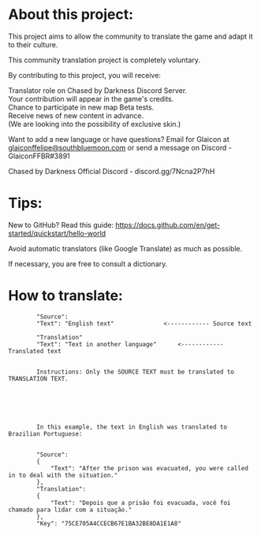 # About this project:

This project aims to allow the community to translate the game and adapt it to their culture.

This community translation project is completely voluntary. 

By contributing to this project, you will receive:

Translator role on Chased by Darkness Discord Server. <br />
Your contribution will appear in the game's credits. <br />
Chance to participate in new map Beta tests. <br />
Receive news of new content in advance. <br />
(We are looking into the possibility of exclusive skin.)


Want to add a new language or have questions? Email for Glaicon at glaiconffelipe@southbluemoon.com or send a message on Discord - GlaiconFFBR#3891

Chased by Darkness Official Discord - discord.gg/7Ncna2P7hH


# Tips:

New to GitHub? Read this guide: https://docs.github.com/en/get-started/quickstart/hello-world

Avoid automatic translators (like Google Translate) as much as possible.

If necessary, you are free to consult a dictionary.




# How to translate:




			"Source":
			"Text": "English text"				<------------ Source text

			"Translation"
			"Text": "Text in another language"		<------------ Translated text


			Instructions: Only the SOURCE TEXT must be translated to TRANSLATION TEXT.
			





			In this example, the text in English was translated to Brazilian Portuguese:


			"Source":
			{
				"Text": "After the prison was evacuated, you were called in to deal with the situation."
			},
			"Translation":
			{
				"Text": "Depois que a prisão foi evacuada, você foi chamado para lidar com a situação."
			},
			"Key": "75CE705A4CCECB67E1BA32BE8DA1E1A8"
      
      
      
      
      
      
      
